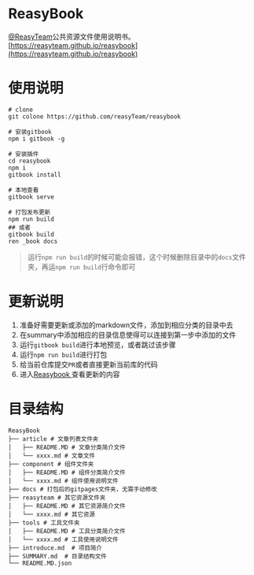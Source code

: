 # ReasyBook

[@ReasyTeam](https://github.com/reasyTeam)公共资源文件使用说明书。[https://reasyteam.github.io/reasybook](https://reasyteam.github.io/reasybook)



# 使用说明

```
# clone 
git colone https://github.com/reasyTeam/reasybook

# 安装gitbook
npm i gitbook -g

# 安装插件
cd reasybook
npm i
gitbook install

# 本地查看
gitbook serve

# 打包发布更新
npm run build 
## 或者
gitbook build
ren _book docs
```

> 运行`npm run build`的时候可能会报错，这个时候删除目录中的`docs`文件夹，再运`npm run build`行命令即可



# 更新说明

1. 准备好需要更新或添加的markdown文件，添加到相应分类的目录中去
2. 在summary中添加相应的目录信息使得可以连接到第一步中添加的文件
3. 运行`gitbook build`进行本地预览，或者跳过该步骤
4. 运行`npm run build`进行打包
5. 给当前仓库提交`PR`或者直接更新当前库的代码
6. 进入[Reasybook ](https://reasyteam.github.io/reasybook/)查看更新的内容



# 目录结构

```
ReasyBook
├── article # 文章列表文件夹
│   ├── README.MD # 文章分类简介文件
│   └── xxxx.md # 文章文件
├── component # 组件文件夹
│   ├── README.MD # 组件分类简介文件
│   └── xxxx.md # 组件使用说明文件
├── docs # 打包后的gitpages文件夹，无需手动修改
├── reasyteam # 其它资源文件夹
│   ├── README.MD # 其它资源简介文件
│   └── xxxx.md # 其它资源
├── tools # 工具文件夹
│   ├── README.MD # 工具分类简介文件
│   └── xxxx.md # 工具使用说明文件
├── introduce.md  # 项目简介
├── SUMMARY.md  # 目录结构文件
└── README.MD.json
```
